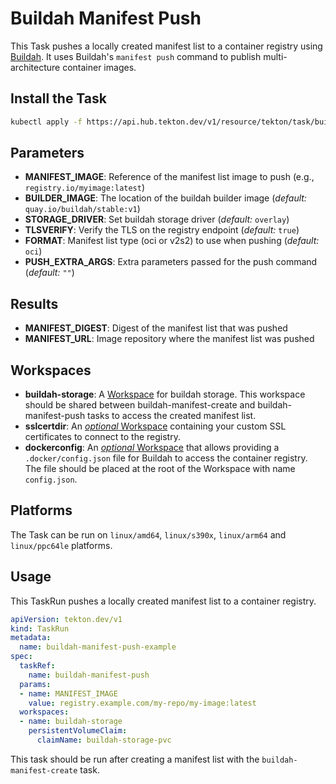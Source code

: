 # Buildah Manifest Push

This Task pushes a locally created manifest list to a container registry using [Buildah](https://github.com/containers/buildah). It uses Buildah's `manifest push` command to publish multi-architecture container images.

## Install the Task

```bash
kubectl apply -f https://api.hub.tekton.dev/v1/resource/tekton/task/buildah-manifest-push/0.1/raw
```

## Parameters

* **MANIFEST_IMAGE**: Reference of the manifest list image to push (e.g., `registry.io/myimage:latest`)
* **BUILDER_IMAGE**: The location of the buildah builder image (_default:_ `quay.io/buildah/stable:v1`)
* **STORAGE_DRIVER**: Set buildah storage driver (_default:_ `overlay`)
* **TLSVERIFY**: Verify the TLS on the registry endpoint (_default:_ `true`)
* **FORMAT**: Manifest list type (oci or v2s2) to use when pushing (_default:_ `oci`)
* **PUSH_EXTRA_ARGS**: Extra parameters passed for the push command (_default:_ `""`)

## Results

* **MANIFEST_DIGEST**: Digest of the manifest list that was pushed
* **MANIFEST_URL**: Image repository where the manifest list was pushed

## Workspaces

* **buildah-storage**: A [Workspace](https://github.com/tektoncd/pipeline/blob/main/docs/workspaces.md) for buildah storage. This workspace should be shared between buildah-manifest-create and buildah-manifest-push tasks to access the created manifest list.
* **sslcertdir**: An [*optional* Workspace](https://github.com/tektoncd/pipeline/blob/main/docs/workspaces.md#optional-workspaces) containing your custom SSL certificates to connect to the registry.
* **dockerconfig**: An [*optional* Workspace](https://github.com/tektoncd/pipeline/blob/main/docs/workspaces.md#optional-workspaces) that allows providing a `.docker/config.json` file for Buildah to access the container registry. The file should be placed at the root of the Workspace with name `config.json`.

## Platforms

The Task can be run on `linux/amd64`, `linux/s390x`, `linux/arm64` and `linux/ppc64le` platforms.

## Usage

This TaskRun pushes a locally created manifest list to a container registry.

```yaml
apiVersion: tekton.dev/v1
kind: TaskRun
metadata:
  name: buildah-manifest-push-example
spec:
  taskRef:
    name: buildah-manifest-push
  params:
  - name: MANIFEST_IMAGE
    value: registry.example.com/my-repo/my-image:latest
  workspaces:
  - name: buildah-storage
    persistentVolumeClaim:
      claimName: buildah-storage-pvc
```

This task should be run after creating a manifest list with the `buildah-manifest-create` task.